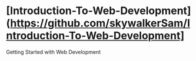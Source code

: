 # [Introduction-To-Web-Development](https://github.com/skywalkerSam/Introduction-To-Web-Development]

Getting Started with Web Development
